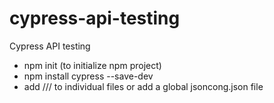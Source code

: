 # cypress-api-testing
Cypress API testing

- npm init (to initialize npm project)
- npm install cypress --save-dev
- add /// <reference types="cypress" /> to individual files or add a global jsoncong.json file